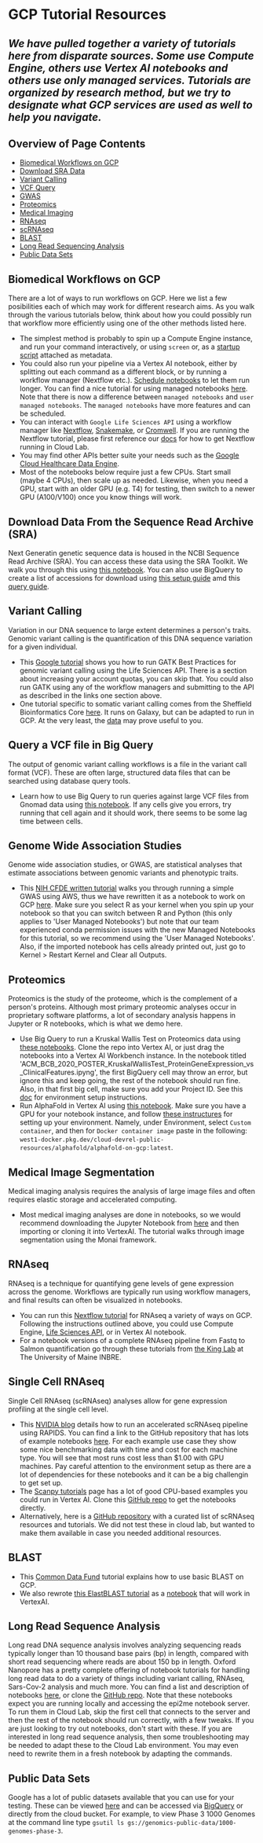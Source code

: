 # GCP Tutorial Resources

_We have pulled together a variety of tutorials here from disparate sources. Some use Compute Engine, others use Vertex AI notebooks and others use only managed services. Tutorials are organized by research method, but we try to designate what GCP services are used as well to help you navigate._
---------------------------------
## Overview of Page Contents

+ [Biomedical Workflows on GCP](#Bio)
+ [Download SRA Data](#SRA)
+ [Variant Calling](#VC)
+ [VCF Query](#VCF)
+ [GWAS](#GWAS)
+ [Proteomics](#PRO)
+ [Medical Imaging](#IM)
+ [RNAseq](#RNA)
+ [scRNAseq](#sc)
+ [BLAST](#bl)
+ [Long Read Sequencing Analysis](#Long)
+ [Public Data Sets](#Pub)

## **Biomedical Workflows on GCP** <a name="VC"></a>

There are a lot of ways to run workflows on GCP. Here we list a few posibilities each of which may work for different research aims. As you walk through the various tutorials below, think about how you could possibly run that workflow more efficiently using one of the other methods listed here.

- The simplest method is probably to spin up a Compute Engine instance, and run your command interactively, or using `screen` or, as a [startup script](https://cloud.google.com/compute/docs/instances/startup-scripts/linux) attached as metadata.
- You could also run your pipeline via a Vertex AI notebook, either by splitting out each command as a different block, or by running a workflow manager (Nextflow etc.). [Schedule notebooks](https://codelabs.developers.google.com/vertex_notebook_executor#0) to let them run longer.
You can find a nice tutorial for using managed notebooks [here](https://codelabs.developers.google.com/vertex_notebook_executor#0). Note that there is now a difference between `managed notebooks` and `user managed notebooks`. The `managed notebooks` have more features and can be scheduled. 
- You can interact with `Google Life Sciences API` using a workflow manager like [Nextflow](https://cloud.google.com/life-sciences/docs/tutorials/nextflow), [Snakemake](https://snakemake.readthedocs.io/en/stable/executing/cloud.html), or [Cromwell](https://github.com/GoogleCloudPlatform/rad-lab/tree/main/modules/genomics_cromwell). If you are running the Nextflow tutorial, please first reference our [docs](/docs/nextflow.md) for how to get Nextflow running in Cloud Lab.
- You may find other APIs better suite your needs such as the [Google Cloud Healthcare Data Engine](https://cloud.google.com/healthcare).
- Most of the notebooks below require just a few CPUs. Start small (maybe 4 CPUs), then scale up as needed. Likewise, when you need a GPU, start with an older GPU (e.g. T4) for testing, then switch to a newer GPU (A100/V100) once you know things will work. 

## **Download Data From the Sequence Read Archive (SRA)** <a name="SRA"></a>
Next Generatin genetic sequence data is housed in the NCBI Sequence Read Archive (SRA). You can access these data using the SRA Toolkit. We walk you through this using [this notebook](/tutorials/notebooks/SRADownload). You can also use BigQuery to create a list of accessions for download using [this setup guide](https://www.ncbi.nlm.nih.gov/sra/docs/sra-bigquery/) amd this [query guide](https://www.ncbi.nlm.nih.gov/sra/docs/sra-bigquery-examples/).

## **Variant Calling** <a name="VC"></a>
Variation in our DNA sequence to large extent determines a person's traits. Genomic variant calling is the quantification of this DNA sequence variation for a given individual.
- This [Google tutorial](https://cloud.google.com/life-sciences/docs/tutorials/gatk) shows you how to run GATK Best Practices for genomic variant calling using the Life Sciences API. There is a section about increasing your account quotas, you can skip that. You could also run GATK using any of the workflow managers and submitting to the API as described in the links one section above.
- One tutorial specific to somatic variant calling comes from the Sheffield Bioinformatics Core [here](https://sbc.shef.ac.uk/somatic-variants/index.nb.html). It runs on Galaxy, but can be adapted to run in GCP. At the very least, the [data](https://drive.google.com/drive/folders/1RhrmfW3vMhPwAiBGdFIKfINWMsdvIG6E) may prove useful to you.

## **Query a VCF file in Big Query** <a name="VCF"></a>
The output of genomic variant calling workflows is a file in the variant call format (VCF). These are often large, structured data files that can be searched using database query tools.
- Learn how to use Big Query to run queries against large VCF files from Gnomad data using [this notebook](https://github.com/GoogleCloudPlatform/rad-lab/blob/main/modules/data_science/scripts/build/notebooks/Exploring_gnomad_on_BigQuery.ipynb). If any cells give you errors, try running that cell again and it should work, there seems to be some lag time between cells.

## **Genome Wide Association Studies** <a name="GWAS"></a>
Genome wide association studies, or GWAS, are statistical analyses that estimate associations between genomic variants and phenotypic traits.
- This [NIH CFDE written tutorial](https://training.nih-cfde.org/en/latest/Bioinformatic-Analyses/GWAS-in-the-cloud
) walks you through running a simple GWAS using AWS, thus we have rewritten it as a notebook to work on GCP [here](/tutorials/notebooks/GWASCoatColor). Make sure you select R as your kernel when you spin up your notebook so that you can switch between R and Python (this only applies to 'User Managed Notebooks') but note that our team experienced conda permission issues with the new Managed Notebooks for this tutorial, so we recommend using the 'User Managed Notebooks'. Also, if the imported notebook has cells already printed out, just go to Kernel > Restart Kernel and Clear all Outputs.

## **Proteomics** <a name="PRO"></a>
Proteomics is the study of the proteome, which is the complement of a person's proteins. Although most primary proteomic analyses occur in proprietary software platforms, a lot of secondary analysis happens in Jupyter or R notebooks, which is what we demo here.
- Use Big Query to run a Kruskal Wallis Test on Proteomics data using [these notebooks](https://github.com/isb-cgc/Community-Notebooks/tree/master/FeaturedNotebooks). Clone the repo into Vertex AI, or just drag the notebooks into a Vertex AI Workbench instance. In the notebook titled 'ACM_BCB_2020_POSTER_KruskalWallisTest_ProteinGeneExpression_vs_ClinicalFeatures.ipyng', the first BigQuery cell may throw an error, but ignore this and keep going, the rest of the notebook should run fine. Also, in that first big cell, make sure you add your Project ID. See this [doc](/docs/protein_setup.md) for environment setup instructions.
- Run AlphaFold in Vertex AI using [this notebook](https://github.com/GoogleCloudPlatform/vertex-ai-samples/blob/main/community-content/alphafold_on_workbench/AlphaFold.ipynb). Make sure you have a GPU for your notebook instance, and follow [these instructures](https://cloud.google.com/blog/products/ai-machine-learning/running-alphafold-on-vertexai) for setting up your environment. Namely, under Environment, select `Custom container`, and then for `Docker container image` paste in the following: `west1-docker.pkg.dev/cloud-devrel-public-resources/alphafold/alphafold-on-gcp:latest`.

## **Medical Image Segmentation** <a name="IM"></a>
Medical imaging analysis requires the analysis of large image files and often requires elastic storage and accelerated computing.
- Most medical imaging analyses are done in notebooks, so we would recommend downloading the Jupyter Notebook from [here](/tutorials/notebooks/SpleenLiverSegmentation) and then importing or cloning it into VertexAI. The tutorial walks through image segmentation using the Monai framework.

## **RNAseq** <a name="RNA"></a>
RNAseq is a technique for quantifying gene levels of gene expression across the genome. Workflows are typically run using workflow managers, and final results can often be visualized in notebooks.
- You can run this [Nextflow tutorial](https://nf-co.re/rnaseq/3.7) for RNAseq a variety of ways on GCP. Following the instructions outlined above, you could use Compute Engine, [Life Sciences API](https://cloud.google.com/life-sciences/docs/tutorials/nextflow), or in Vertex AI notebook.
- For a notebook versions of a complete RNAseq pipeline from Fastq to Salmon quantification go through these tutorials from [the King Lab](https://github.com/King-Laboratory/rnaseq-myco-notebook) at The University of Maine INBRE. 

## **Single Cell RNAseq** <a name="sc"></a>
Single Cell RNAseq (scRNAseq) analyses allow for gene expression profiling at the single cell level.
-  This [NVIDIA blog](https://developer.nvidia.com/blog/accelerating-single-cell-genomic-analysis-using-rapids/) details how to run an accelerated scRNAseq pipeline using RAPIDS. You can find a link to the GitHub repository that has lots of example notebooks [here](https://github.com/clara-parabricks/rapids-single-cell-examples). For each example use case they show some nice benchmarking data with time and cost for each machine type. You will see that most runs cost less than $1.00 with GPU machines. Pay careful attention to the environment setup as there are a lot of dependencies for these notebooks and it can be a big challengin to get set up. 
-  The [Scanpy tutorials](https://scanpy.readthedocs.io/en/stable/tutorials.html) page has a lot of good CPU-based examples you could run in Vertex AI. Clone this [GitHub repo](https://github.com/scverse/scanpy-tutorials) to get the notebooks directly.
-  Alternatively, here is a [GitHub repository](https://github.com/mdozmorov/scRNA-seq_notes) with a curated list of scRNAseq resources and tutorials. We did not test these in cloud lab, but wanted to make them available in case you needed additional resources. 

## **BLAST** <a name="bl"></a>
- This [Common Data Fund](https://training.nih-cfde.org/en/latest/Cloud-Platforms/Introduction-to-GCP/gcp3/) tutorial explains how to use basic BLAST on GCP.
- We also rewrote [this ElastBLAST tutorial](https://blast.ncbi.nlm.nih.gov/doc/elastic-blast/quickstart-gcp.html) as a [notebook](/tutorials/notebooks/elasticBLAST) that will work in VertexAI. 

## **Long Read Sequence Analysis** <a name="Long"></a>
Long read DNA sequence analysis involves analyzing sequencing reads typically longer than 10 thousand base pairs (bp) in length, compared with short read sequencing where reads are about 150 bp in length. Oxford Nanopore has a pretty complete offering of notebook tutorials for handling long read data to do a variety of things including variant calling, RNAseq, Sars-Cov-2 analysis and much more. You can find a list and description of notebooks [here](https://labs.epi2me.io/nbindex/), or clone the [GitHub repo](https://github.com/epi2me-labs/tutorials/tree/master/tutorials). Note that these notebooks expect you are running locally and accessing the epi2me notebook server. To run them in Cloud Lab, skip the first cell that connects to the server and then the rest of the notebook should run correctly, with a few tweaks. If you are just looking to try out notebooks, don't start with these. If you are interested in long read sequence analysis, then some troubleshooting may be needed to adapt these to the Cloud Lab environment. You may even need to rewrite them in a fresh notebook by adapting the commands.

## **Public Data Sets** <a name="Pub"></a>
Google has a lot of public datasets available that you can use for your testing. These can be viewed [here](https://cloud.google.com/life-sciences/docs/resources/public-datasets) and can be accessed via [BigQuery](https://cloud.google.com/bigquery/public-data) or directly from the cloud bucket. For example, to view Phase 3 1000 Genomes at the command line type `gsutil ls gs://genomics-public-data/1000-genomes-phase-3`. 
